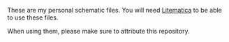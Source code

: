 These are my personal schematic files. 
You will need [Litematica](https://modrinth.com/mod/litematica) to be able to use these files.

When using them, please make sure to attribute this repository.
